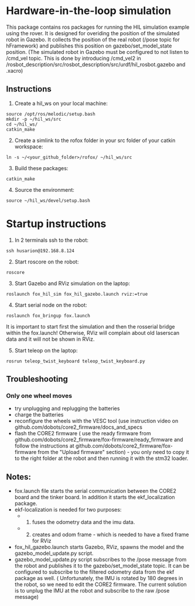 # Hardware-in-the-loop simulation 

This package contains  ros packages for running the HIL simulation example using the rover.
It is designed for overiding the position of the simulated robot in Gazebo. It collects the position of the real robot (/pose topic for hFramework) and publishes this position on gazebo/set_model_state position. (The simulated robot in Gazebo must be configured to not listen to /cmd_vel topic. This is done by introducing /cmd_vel2 in /rosbot_description/src/rosbot_description/src/urdf/hil_rosbot.gazebo and .xacro)

## Instructions 

1. Create a hil_ws on your local machine:
 ```
source /opt/ros/melodic/setup.bash
mkdir -p ~/hil_ws/src
cd ~/hil_ws/
catkin_make
 ```

2. Create a simlink to the rofox folder  in your src folder of your catkin workspace: 
```
ln -s ~/<your_github_folder>/rofox/ ~/hil_ws/src
```

3.  Build these packages:
```
catkin_make
```
4. Source the environment:
```
source ~/hil_ws/devel/setup.bash
```

# Startup instructions

1. In 2 terminals ssh to the robot:
```
ssh husarion@192.168.8.124
```

2. Start roscore on the robot:
```
roscore
```

3. Start Gazebo and RViz simulation on the laptop:
```
roslaunch fox_hil_sim fox_hil_gazebo.launch rviz:=true
```

4. Start serial node on the robot:
```
roslaunch fox_bringup fox.launch
```

It is important to start first the simulation and then the rosserial bridge within the fox.launch! Otherwise, RViz will complain about old laserscan data and it will not be shown in RViz.

5. Start teleop on the laptop:
```
rosrun teleop_twist_keyboard teleop_twist_keyboard.py 
```
## Troubleshooting

### Only one wheel moves
- try unplugging and replugging the batteries
- charge the batteries
- reconfigure the wheels with the VESC tool (use instruction video on github.com/dobots/core2_firmware/docs_and_specs
- flash the CORE2 firmware ( use the ready firmware from github.com/dobots/core2_firmware/fox-firmware/ready_firmware and follow the instructions at github.com/dobots/core2_firmware/fox-firmware from the "Upload firmware" section) - you only need to copy it to the right folder at the robot and then running it with the stm32 loader.

## Notes:
- fox.launch file starts the serial communication between the CORE2 board and the tinker board. In addition it starts the ekf_localization package. 
- ekf-localization is needed for two purposes: 
	- 1. fuses the odometry data and the imu data.
	- 2. creates and odom frame - which is needed to have a fixed frame for RViz
- fox_hil_gazebo.launch starts Gazebo, RViz, spawns the model and the gazebo_model_update.py script. 
- gazebo_model_update.py script subscribes to the /pose message from the robot and publishes it to the gazebo/set_model_state topic. It can be configured to subscribe to the filtered odometry data from the ekf package as well. ( Unfortunately, the IMU is rotated by 180 degrees in the robot, so we need to edit the CORE2 firmware. The current solution is to unplug the IMU at the robot and subscribe to the raw /pose message)



